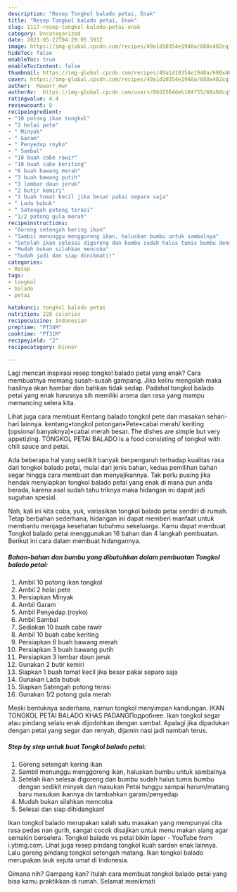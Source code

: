 ```yaml
---
description: "Resep Tongkol balado petai, Enak"
title: "Resep Tongkol balado petai, Enak"
slug: 1117-resep-tongkol-balado-petai-enak
category: Uncategorized
date: 2021-05-22T04:29:05.591Z
image: https://img-global.cpcdn.com/recipes/49a1d10354e1948a/680x482cq70/tongkol-balado-petai-foto-resep-utama.jpg
hideToc: false
enableToc: true
enableTocContent: false
thumbnail: https://img-global.cpcdn.com/recipes/49a1d10354e1948a/680x482cq70/tongkol-balado-petai-foto-resep-utama.jpg
cover: https://img-global.cpcdn.com/recipes/49a1d10354e1948a/680x482cq70/tongkol-balado-petai-foto-resep-utama.jpg
author:  Mawarr_mwr
authorAv:  https://img-global.cpcdn.com/users/86d1564deb184f55/60x60cq50/avatar.jpg
ratingvalue: 4.4
reviewcount: 8
recipeingredient:
- "10 potong ikan tongkol"
- "2 helai pete"
- " Minyak"
- " Garam"
- " Penyedap royko"
- " Sambal"
- "10 buah cabe rawir"
- "10 buah cabe keriting"
- "6 buah bawang merah"
- "3 buah bawang putih"
- "3 lembar daun jeruk"
- "2 butir kemiri"
- "1 buah tomat kecil jika besar pakai separo saja"
- " Lada bubuk"
- " Satengah potong terasi"
- "1/2 potong gula merah"
recipeinstructions:
- "Goreng setengah kering ikan"
- "Sambil menunggu menggoreng ikan, haluskan bumbu untuk sambalnya"
- "Setelah ikan selesai digoreng dan bumbu sudah halus tumis bumbu dengan sedikit minyak dan masukan Petai tunggu sampai harum/matang baru masukan ikannya dn tambahkan garam/penyedap"
- "Mudah bukan silahkan mencoba"
- "Sudah jadi dan siap dinikmati!"
categories:
- Resep
tags:
- tongkol
- balado
- petai

katakunci: tongkol balado petai 
nutrition: 228 calories
recipecuisine: Indonesian
preptime: "PT34M"
cooktime: "PT31M"
recipeyield: "2"
recipecategory: Dinner

---
```



Lagi mencari inspirasi resep tongkol balado petai yang enak? Cara membuatnya memang susah-susah gampang. Jika keliru mengolah maka hasilnya akan hambar dan bahkan tidak sedap. Padahal tongkol balado petai yang enak harusnya sih memiliki aroma dan rasa yang mampu memancing selera kita.


Lihat juga cara membuat Kentang balado tongkol pete dan masakan sehari-hari lainnya. kentang•tongkol potongan•Pete•cabai merah/ keriting (opsional banyaknya)•cabai merah besar. The dishes are simple but very appetizing. TONGKOL PETAI BALADO is a food consisting of tongkol with chili sauce and petai.

Ada beberapa hal yang sedikit banyak berpengaruh terhadap kualitas rasa dari tongkol balado petai, mulai dari jenis bahan, kedua pemilihan bahan segar hingga cara membuat dan menyajikannya. Tak perlu pusing jika hendak menyiapkan tongkol balado petai yang enak di mana pun anda berada, karena asal sudah tahu triknya maka hidangan ini dapat jadi suguhan spesial.


Nah, kali ini kita coba, yuk, variasikan tongkol balado petai sendiri di rumah. Tetap berbahan sederhana, hidangan ini dapat memberi manfaat untuk membantu menjaga kesehatan tubuhmu sekeluarga. Kamu dapat membuat Tongkol balado petai menggunakan 16 bahan dan 4 langkah pembuatan. Berikut ini cara dalam membuat hidangannya.

<!--inarticleads1-->

##### Bahan-bahan dan bumbu yang dibutuhkan dalam pembuatan Tongkol balado petai:

1. Ambil 10 potong ikan tongkol
1. Ambil 2 helai pete
1. Persiapkan  Minyak
1. Ambil  Garam
1. Ambil  Penyedap (royko)
1. Ambil  Sambal
1. Sediakan 10 buah cabe rawir
1. Ambil 10 buah cabe keriting
1. Persiapkan 6 buah bawang merah
1. Persiapkan 3 buah bawang putih
1. Persiapkan 3 lembar daun jeruk
1. Gunakan 2 butir kemiri
1. Siapkan 1 buah tomat kecil jika besar pakai separo saja
1. Gunakan  Lada bubuk
1. Siapkan  Satengah potong terasi
1. Gunakan 1/2 potong gula merah


Meski bentuknya sederhana, namun tongkol menyimpan kandungan. IKAN TONGKOL PETAI BALADO KHAS PADANGПодробнее. Ikan tongkol segar atau pindang selalu enak dijodohkan dengan sambal. Apalagi jika dipadukan dengan petai yang segar dan renyah, dijamin nasi jadi nambah terus. 

<!--inarticleads2-->

##### Step by step untuk buat Tongkol balado petai:

1. Goreng setengah kering ikan
1. Sambil menunggu menggoreng ikan, haluskan bumbu untuk sambalnya
1. Setelah ikan selesai digoreng dan bumbu sudah halus tumis bumbu dengan sedikit minyak dan masukan Petai tunggu sampai harum/matang baru masukan ikannya dn tambahkan garam/penyedap
1. Mudah bukan silahkan mencoba
1. Selesai dan siap dihidangkan!

Ikan tongkol balado merupakan salah satu masakan yang mempunyai cita rasa pedas nan gurih, sangat cocok disajikan untuk menu makan siang agar semakin berselera. Tongkol balado vs petai bikin laper - YouTube from i.ytimg.com. Lihat juga resep pindang tongkol kuah sarden enak lainnya. Lalu goreng pindang tongkol setengah matang. Ikan tongkol balado merupakan lauk sejuta umat di Indonesia. 

Gimana nih? Gampang kan? Itulah cara membuat tongkol balado petai yang bisa kamu praktikkan di rumah. Selamat menikmati
